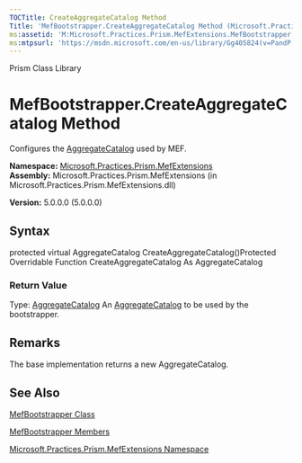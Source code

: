```yaml
---
TOCTitle: CreateAggregateCatalog Method
Title: 'MefBootstrapper.CreateAggregateCatalog Method (Microsoft.Practices.Prism.MefExtensions)'
ms:assetid: 'M:Microsoft.Practices.Prism.MefExtensions.MefBootstrapper.CreateAggregateCatalog'
ms:mtpsurl: 'https://msdn.microsoft.com/en-us/library/Gg405824(v=PandP.50)'
---
```


Prism Class Library

MefBootstrapper.CreateAggregateCatalog Method
=================================================

Configures the [AggregateCatalog](https://msdn.microsoft.com/library/microsoft.practices.prism.mefextensions.mefbootstrapper.aggregatecatalog) used by MEF.

**Namespace:** [Microsoft.Practices.Prism.MefExtensions](https://msdn.microsoft.com/library/microsoft.practices.prism.mefextensions)
**Assembly:** Microsoft.Practices.Prism.MefExtensions (in Microsoft.Practices.Prism.MefExtensions.dll)

**Version:** 5.0.0.0 (5.0.0.0)

## Syntax


protected virtual AggregateCatalog CreateAggregateCatalog()Protected Overridable Function CreateAggregateCatalog As AggregateCatalog
### Return Value

Type: [AggregateCatalog](http://msdn.microsoft.com/en-us/library/dd833165)
An [AggregateCatalog](https://msdn.microsoft.com/library/microsoft.practices.prism.mefextensions.mefbootstrapper.aggregatecatalog) to be used by the bootstrapper.

Remarks
-------

<span id="remarksToggle"></span> The base implementation returns a new AggregateCatalog.

See Also
--------


[MefBootstrapper Class](https://msdn.microsoft.com/library/microsoft.practices.prism.mefextensions.mefbootstrapper)

[MefBootstrapper Members](https://msdn.microsoft.com/allmembers.t:microsoft.practices.prism.mefextensions.mefbootstrapper)

[Microsoft.Practices.Prism.MefExtensions Namespace](https://msdn.microsoft.com/library/microsoft.practices.prism.mefextensions)
